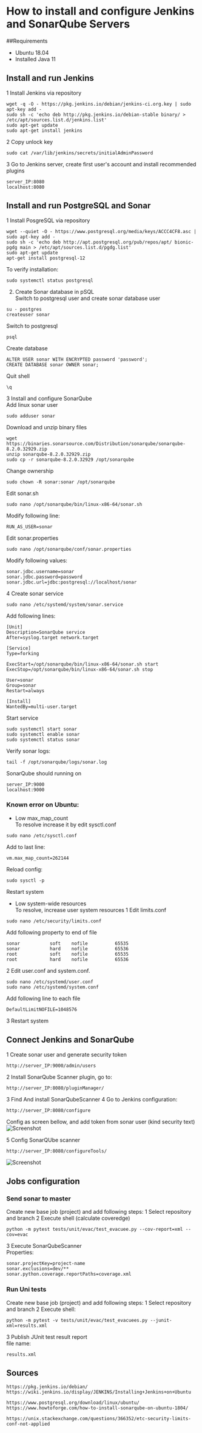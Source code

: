 # How to install and configure Jenkins and SonarQube Servers
##Requirements 
* Ubuntu 18.04
* Installed Java 11

## Install and run Jenkins
1 Install Jenkins via repository
```
wget -q -O - https://pkg.jenkins.io/debian/jenkins-ci.org.key | sudo apt-key add -
sudo sh -c 'echo deb http://pkg.jenkins.io/debian-stable binary/ > /etc/apt/sources.list.d/jenkins.list'
sudo apt-get update
sudo apt-get install jenkins
```
2 Copy unlock key
```
sudo cat /var/lib/jenkins/secrets/initialAdminPassword
```
3 Go to Jenkins server, create first user's account and install recommended plugins
```
server_IP:8080
localhost:8080
``` 

## Install and run PostgreSQL and Sonar
1 Install PosgreSQL via repository
```
wget --quiet -O - https://www.postgresql.org/media/keys/ACCC4CF8.asc | sudo apt-key add -
sudo sh -c 'echo deb http://apt.postgresql.org/pub/repos/apt/ bionic-pgdg main > /etc/apt/sources.list.d/pgdg.list'
sudo apt-get update
apt-get install postgresql-12
```
To verify installation:
```
sudo systemctl status postgresql
```
2. Create Sonar database in pSQL <br>
Switch to postgresql user and create sonar database user
```
su - postgres
createuser sonar
``` 
Switch to postgresql 
```
psql
```
Create database
```
ALTER USER sonar WITH ENCRYPTED password 'password';
CREATE DATABASE sonar OWNER sonar;
```
Quit shell
```
\q
```
3 Install and configure SonarQube <br>
Add linux sonar user
```
sudo adduser sonar
```
Download and unzip binary files
```
wget https://binaries.sonarsource.com/Distribution/sonarqube/sonarqube-8.2.0.32929.zip
unzip sonarqube-8.2.0.32929.zip
sudo cp -r sonarqube-8.2.0.32929 /opt/sonarqube
```
Change ownership
```
sudo chown -R sonar:sonar /opt/sonarqube
```
Edit sonar.sh
```
sudo nano /opt/sonarqube/bin/linux-x86-64/sonar.sh
```
Modify following line:
```
RUN_AS_USER=sonar
```
Edit sonar.properties
```
sudo nano /opt/sonarqube/conf/sonar.properties
```
Modify following values:
```
sonar.jdbc.username=sonar
sonar.jdbc.password=password
sonar.jdbc.url=jdbc:postgresql://localhost/sonar
```

4 Create sonar service 
```
sudo nano /etc/systemd/system/sonar.service
```
Add following lines:
```
[Unit]
Description=SonarQube service
After=syslog.target network.target

[Service]
Type=forking

ExecStart=/opt/sonarqube/bin/linux-x86-64/sonar.sh start
ExecStop=/opt/sonarqube/bin/linux-x86-64/sonar.sh stop

User=sonar
Group=sonar
Restart=always

[Install]
WantedBy=multi-user.target
```
Start service
```
sudo systemctl start sonar
sudo systemctl enable sonar
sudo systemctl status sonar
```
Verify sonar logs:
```
tail -f /opt/sonarqube/logs/sonar.log
```
SonarQube should running on 
```
server_IP:9000
localhost:9000
```
### Known error on Ubuntu: 
* Low max_map_count <br>
To resolve increase it by edit sysctl.conf
```
sudo nano /etc/sysctl.conf
```
Add to last line: 
```
vm.max_map_count=262144
```
Reload config:
```
sudo sysctl -p
```
Restart system

* Low system-wide resources <br>
To resolve, increase user system resources
1 Edit limits.conf
```
sudo nano /etc/security/limits.conf
```
Add following property to end of file 
```
sonar           soft    nofile          65535
sonar           hard    nofile          65536
root            soft    nofile          65535
root            hard    nofile          65536
```

2 Edit user.conf and system.conf. 
```
sudo nano /etc/systemd/user.conf
sudo nano /etc/systemd/system.conf
```
Add following line to each file 
```
DefaultLimitNOFILE=1048576
```
3 Restart system
## Connect Jenkins and SonarQube
1 Create sonar user and generate security token
```
http://server_IP:9000/admin/users
```

2 Install SonarQube Scanner plugin, go to:
```
http://server_IP:8080/pluginManager/
```
3 Find And install SonarQubeScanner
4 Go to Jenkins configuration:
```
http://server_IP:8080/configure
```
Config as screen bellow, and add token from sonar user (kind security text)
![Screenshot](documentation_img/config_sonar_server.png)


5 Config SonarQUbe scanner 
```
http://server_IP:8080/configureTools/
```
![Screenshot](documentation_img/config_sonar_scanner.png)

## Jobs configuration
### Send sonar to master
Create new base job (project) and add following steps:
1 Select repository and branch
2 Execute shell (calculate coveredge)
```
python -m pytest tests/unit/evac/test_evacuee.py --cov-report=xml --cov=evac
```
3 Execute SonarQubeScanner <br>
Properties:
```
sonar.projectKey=project-name
sonar.exclusions=dev/**
sonar.python.coverage.reportPaths=coverage.xml
```

### Run Uni tests
Create new base job (project) and add following steps:
1 Select repository and branch
2 Execute shell: 
```
python -m pytest -v tests/unit/evac/test_evacuees.py --junit-xml=results.xml
```
3 Publish JUnit test result report <br>
file name: 
```
results.xml
```
## Sources
```
https://pkg.jenkins.io/debian/
https://wiki.jenkins.io/display/JENKINS/Installing+Jenkins+on+Ubuntu

https://www.postgresql.org/download/linux/ubuntu/
https://www.howtoforge.com/how-to-install-sonarqube-on-ubuntu-1804/

https://unix.stackexchange.com/questions/366352/etc-security-limits-conf-not-applied
```
